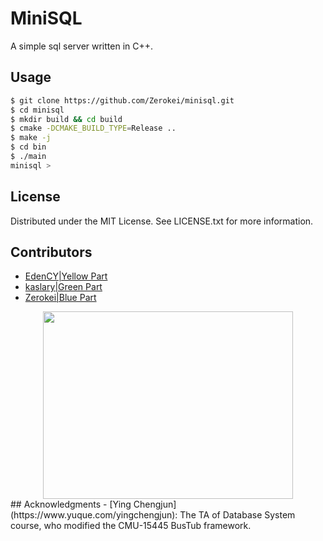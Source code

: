 # MiniSQL
A simple sql server written in C++.


## Usage
```bash
$ git clone https://github.com/Zerokei/minisql.git
$ cd minisql
$ mkdir build && cd build
$ cmake -DCMAKE_BUILD_TYPE=Release ..
$ make -j
$ cd bin
$ ./main
minisql >
```

## License
Distributed under the MIT License. See LICENSE.txt for more information.

## Contributors
- [EdenCY|Yellow Part](https://github.com/EdenCY)
- [kaslary|Green Part](https://github.com/kaslary)
- [Zerokei|Blue Part](https://github.com/Zerokei)
<div align=center><img width="400" height="300" src="https://zerokei-imgurl.oss-cn-hangzhou.aliyuncs.com/img/20220711112251.png"/></div>
## Acknowledgments
- [Ying Chengjun](https://www.yuque.com/yingchengjun): The TA of Database System course, who modified the CMU-15445 BusTub framework.
